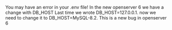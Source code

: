 You may have an error in your .env file! 
In the new openserver 6 we have a change with DB_HOST
Last time we wrote DB_HOST=127.0.0.1. 
now we need to change it to DB_HOST=MySQL-8.2.
This is a new bug in openserver 6
